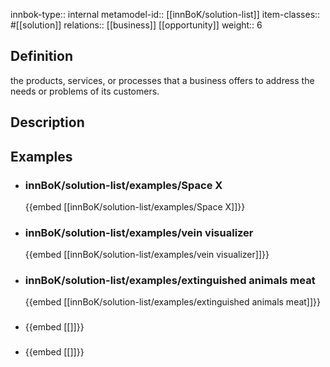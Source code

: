 
innbok-type:: internal
metamodel-id:: [[innBoK/solution-list]]
item-classes:: #[[solution]]
relations:: [[business]] [[opportunity]]
weight:: 6

## Definition
the products, services, or processes that a business offers to address the needs or problems of its customers.
## Description
## Examples
- ### innBoK/solution-list/examples/Space X
	{{embed [[innBoK/solution-list/examples/Space X]]}}
- ### innBoK/solution-list/examples/vein visualizer
	{{embed [[innBoK/solution-list/examples/vein visualizer]]}}
- ### innBoK/solution-list/examples/extinguished animals meat
	{{embed [[innBoK/solution-list/examples/extinguished animals meat]]}}
- ### 
	{{embed [[]]}}
- ### 
	{{embed [[]]}}


